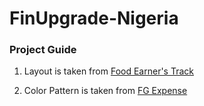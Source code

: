 # FinUpgrade-Nigeria


### Project Guide

1. Layout is taken from [Food Earner's Track](https://www.foodearnerstrack.com/)
 
2. Color Pattern is taken from [FG Expense](https://expenseng.com/)